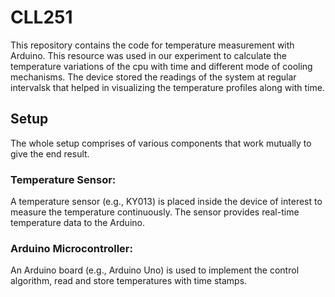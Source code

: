 # CLL251

This repository contains the code for temperature measurement with Arduino. This resource was used in our experiment to calculate the temperature variations of the cpu with time and different mode of cooling mechanisms.
The device  stored the readings of the system at regular intervalsk that helped in visualizing the temperature profiles along with time.

## Setup

The whole setup comprises of various components that work mutually to give the end result.
### Temperature Sensor: 
A temperature sensor (e.g., KY013) is placed inside the device of interest to measure the temperature continuously. The sensor provides real-time temperature data to the Arduino.
### Arduino Microcontroller: 
An Arduino board (e.g., Arduino Uno) is used to implement the control algorithm, read and store temperatures with time stamps.



